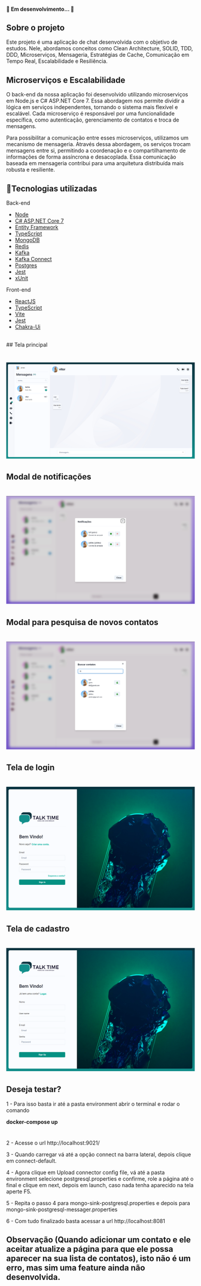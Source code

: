 <h4 align="movielist"> 
	🚧 Em desenvolvimento... 🚧
</h4>


<!-- ABOUT THE PROJECT -->
## Sobre o projeto
Este projeto é uma aplicação de chat desenvolvida com o objetivo de estudos. Nele, abordamos conceitos como Clean Architecture, SOLID, TDD, DDD, Microserviços, Mensageria, Estratégias de Cache, Comunicação em Tempo Real, Escalabilidade e Resiliência.


## Microserviços e Escalabilidade
O back-end da nossa aplicação foi desenvolvido utilizando microserviços em Node.js e C# ASP.NET Core 7. Essa abordagem nos permite dividir a lógica em serviços independentes, tornando o sistema mais flexível e escalável. Cada microserviço é responsável por uma funcionalidade específica, como autenticação, gerenciamento de contatos e troca de mensagens.

Para possibilitar a comunicação entre esses microserviços, utilizamos um mecanismo de mensageria. Através dessa abordagem, os serviços trocam mensagens entre si, permitindo a coordenação e o compartilhamento de informações de forma assíncrona e desacoplada. Essa comunicação baseada em mensageria contribui para uma arquitetura distribuída mais robusta e resiliente.


## 🚀Tecnologias utilizadas
Back-end
* [Node](https://nodejs.org/en)
* [C# ASP.NET Core 7](https://learn.microsoft.com/en-us/aspnet/core/release-notes/aspnetcore-7.0?view=aspnetcore-7.0)
* [Entity Framework](https://learn.microsoft.com/pt-br/ef/)
* [TypeScript](https://www.typescriptlang.org/)
* [MongoDB](https://www.mongodb.com/)
* [Redis](https://redis.io/)
* [Kafka](https://kafka.apache.org/)
* [Kafka Connect](https://docs.confluent.io/platform/current/connect/index.html)
* [Postgres](https://www.postgresql.org/)
* [Jest](https://jestjs.io/pt-BR/)
* [xUnit](https://xunit.net/)

Front-end
* [ReactJS](https://pt-br.reactjs.org/)
* [TypeScript](https://www.typescriptlang.org/)
* [Vite](https://vitejs.dev/)
* [Jest](https://jestjs.io/pt-BR/)
* [Chakra-Ui](https://chakra-ui.com/)
</br>
## Tela principal
<h1 align="center">
  <img alt="movielist" title="#movielist" src="images/tela principal.png" />
</h1>

## Modal de notificações
<h1 align="center">
  <img alt="movielist" title="#movielist" src="images/convite.png" />
</h1>

## Modal para pesquisa de novos contatos
<h1 align="center">
  <img alt="movielist" title="#movielist" src="images/busca de contatos.png" />
</h1>

## Tela de login
<h1 align="center">
  <img alt="movielist" title="#movielist" src="images/login.png" />
</h1>

## Tela de cadastro
<h1 align="center">
  <img alt="movielist" title="#movielist" src="images/cadastro.png" />
</h1>


## Deseja testar?

1 - Para isso basta ir até a pasta environment abrir o terminal e rodar o comando

**docker-compose up**
#
2 - Acesse o url http://localhost:9021/

3 - Quando carregar vá até a opção connect na barra lateral, depois clique em 
connect-default.

4 - Agora clique em Upload connector config file, vá até a pasta environment selecione postgresql.properties e confirme, role a página até o final e clique em
next, depois em launch, caso nada tenha aparecido na tela aperte F5.

5 - Repita o passo 4 para mongo-sink-postgresql.properties e depois para mongo-sink-postgresql-messager.properties

6 - Com tudo finalizado basta acessar a url http://localhost:8081

## Observação (Quando adicionar um contato e ele aceitar atualize a página para que ele possa aparecer na sua lista de contatos), isto não é um erro, mas sim uma feature ainda não desenvolvida.


